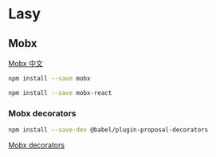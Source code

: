 # Lasy

## Mobx

[Mobx 中文](https://cn.mobx.js.org)

```bash
npm install --save mobx

npm install --save mobx-react
```

### Mobx decorators

```bash
npm install --save-dev @babel/plugin-proposal-decorators
```

[Mobx decorators](https://babeljs.io/docs/en/babel-plugin-proposal-decorators)
